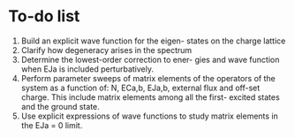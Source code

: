# To-do list

1. Build an explicit wave function for the eigen-
states on the charge lattice
2. Clarify how degeneracy arises in the spectrum
3. Determine the lowest-order correction to ener-
gies and wave function when EJa is included
perturbatively.
4. Perform parameter sweeps of matrix elements
of the operators of the system as a function of:
N, ECa,b, EJa,b, external flux and off-set charge.
This include matrix elements among all the first-
excited states and the ground state.
5. Use explicit expressions of wave functions to
study matrix elements in the EJa = 0 limit.
